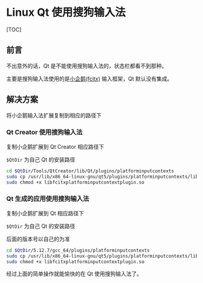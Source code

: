 # Linux Qt 使用搜狗输入法

[TOC]

## 前言

不出意外的话，Qt 是不能使用搜狗输入法的，状态栏都看不到那种。

主要是搜狗输入法使用的是[小企鹅(fcitx)](https://fcitx-im.org/) 输入框架，Qt 默认没有集成。



## 解决方案

将小企鹅输入法扩展复制到相应的路径下



### Qt Creator 使用搜狗输入法

复制小企鹅扩展到 Qt Creator 相应路径下

```$QtDir``` 为自己 Qt 的安装路径

```bash
cd $QtDir/Tools/QtCreator/lib/Qt/plugins/platforminputcontexts
sudo cp /usr/lib/x86_64-linux-gnu/qt5/plugins/platforminputcontexts/libfcitxplatforminputcontextplugin.so .
sudo chmod +x libfcitxplatforminputcontextplugin.so
```



### Qt 生成的应用使用搜狗输入法

复制小企鹅扩展到 Qt 相应路径下

```$QtDir``` 为自己 Qt 的安装路径

后面的版本号以自己的为准

```bash
cd $QtDir/5.12.7/gcc_64/plugins/platforminputcontexts
sudo cp /usr/lib/x86_64-linux-gnu/qt5/plugins/platforminputcontexts/libfcitxplatforminputcontextplugin.so .
sudo chmod +x libfcitxplatforminputcontextplugin.so
```

经过上面的简单操作就能愉快的在 Qt 使用搜狗输入法了。